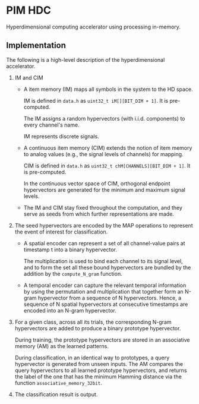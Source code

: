 # PIM HDC

Hyperdimensional computing accelerator using processing in-memory.

## Implementation

The following is a high-level description of the hyperdimensional accelerator.

1. IM and CIM

   * A item memory (IM) maps all symbols in the system to the HD space.

     IM is defined in `data.h` as `uint32_t iM[][BIT_DIM + 1]`. It is pre-computed.

     The IM assigns a random hypervectors (with i.i.d. components) to every channel's name.

     IM represents discrete signals.

   * A continuous item memory (CIM) extends the notion of item memory to analog values (e.g., the signal levels of channels) for mapping.

     CIM is defined in `data.h` as `uint32_t chM[CHANNELS][BIT_DIM + 1]`. It is pre-computed.

     In the continuous vector space of CIM, orthogonal endpoint hypervectors are generated for the minimum and maximum signal levels.

   * The IM and CIM stay fixed throughout the computation, and they serve as seeds from which further representations are made.

2. The seed hypervectors are encoded by the MAP operations to represent the event of interest for classification.

   * A spatial encoder can represent a set of all channel-value pairs at timestamp t into a binary hypervector.

     The multiplication is used to bind each channel to its signal level, and to form the set all these bound hypervectors are bundled by the addition by the `compute_N_gram` function.

   * A temporal encoder can capture the relevant temporal information by using the permutation and multiplication that together form an N-gram hypervector from a sequence of N hypervectors. Hence, a sequence of N spatial hypervectors at consecutive timestamps are encoded into an N-gram hypervector.

3. For a given class, across all its trials, the corresponding N-gram hypervectors are added to produce a binary prototype hypervector.

   During training, the prototype hypervectors are stored in an associative memory (AM) as the learned patterns.

   During classification, in an identical way to prototypes, a query hypervector is generated from unseen inputs. The AM compares the query hypervectors to all learned prototype hypervectors, and returns the label of the one that has the minimum Hamming distance via the function `associative_memory_32bit`.

4. The classification result is output.
